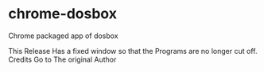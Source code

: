 # chrome-dosbox
Chrome packaged app of dosbox

This Release Has a fixed window so that the Programs are no longer cut off.
Credits Go to The original Author
